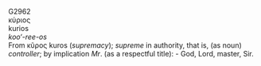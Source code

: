 <body>
  <p>G2962<br>  κύριος  <br> kurios  <br><i>koo‘-ree-os </i><br>From   κῦρος    kuros   (<i>supremacy</i>); <i>supreme</i> in authority, that is, (as noun) <i>controller</i>; by implication <i>Mr</i>. (as a respectful title): - God, Lord, master, Sir.<br></p>
 </body>